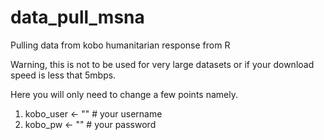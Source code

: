 # data_pull_msna
Pulling data from kobo humanitarian response from R

Warning, this is not to be used for very large datasets or if your download speed is less that 5mbps.

Here you will only need to change a few points namely.
1) kobo_user <- "" # your username
2) kobo_pw <- "" # your password
